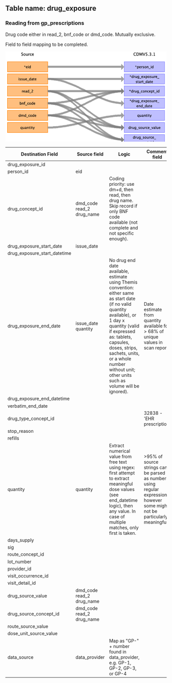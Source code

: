 ## Table name: drug_exposure

### Reading from gp_prescriptions

Drug code either in read_2, bnf_code or dmd_code. Mutually exclusive.


Field to field mapping to be completed.

![](md_files/image13.png)

| Destination Field | Source field | Logic | Comment field |
| --- | --- | --- | --- |
| drug_exposure_id |  |  |  |
| person_id | eid |  |  |
| drug_concept_id | dmd_code<br>read_2<br>drug_name | Coding priority: use dm+d, then read, then drug name. Skip record if only BNF code available (not complete and not specific enough). |  |
| drug_exposure_start_date | issue_date |  |  |
| drug_exposure_start_datetime |  |  |  |
| drug_exposure_end_date | issue_date<br>quantity | No drug end date available, estimate using Themis convention:<br> either same as start date (if no valid quantity available), or 1 day x quantity (valid if expressed as: tablets, capsules, doses, strips, sachets, units, or a whole number without unit; other units such as volume will be ignored). | Date estimate from quantity available for > 68% of unique values in scan report. |
| drug_exposure_end_datetime |  |  |  |
| verbatim_end_date |  |  |  |
| drug_type_concept_id |  |  | 32838 - 'EHR prescription' |
| stop_reason |  |  |  |
| refills |  |  |  |
| quantity | quantity | Extract numerical value from free text using regex: first attempt to extract meaningful dose values (see end_datetime logic), then any value. In case of multiple matches, only first is taken. | >95% of source strings can be parsed as numbers using regular expressions, however some might not be particularly meaningful. |
| days_supply |  |  |  |
| sig |  |  |  |
| route_concept_id |  |  |  |
| lot_number |  |  |  |
| provider_id |  |  |  |
| visit_occurrence_id |  |  |  |
| visit_detail_id |  |  |  |
| drug_source_value | dmd_code<br>read_2<br>drug_name |  |  |
| drug_source_concept_id | dmd_code<br>read_2<br>drug_name |  |  |
| route_source_value |  |  |  |
| dose_unit_source_value |  |  |  |
| data_source | data_provider | Map as "GP-" + number found in data_provider, e.g. GP-1, GP-2, GP-3, or GP-4 |  |
